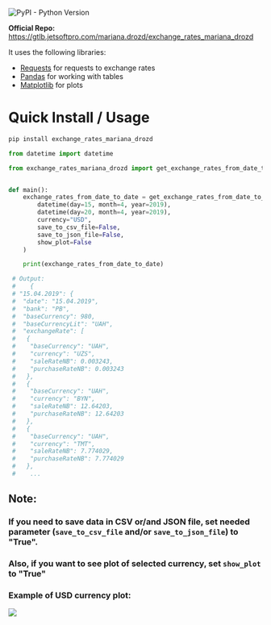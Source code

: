 ![PyPI - Python Version](https://img.shields.io/pypi/pyversions/exchange_rates_mariana_drozd?style=for-the-badge)

**Official Repo:** https://gtlb.jetsoftpro.com/mariana.drozd/exchange_rates_mariana_drozd

It uses the following libraries:

- [Requests](https://pypi.org/project/requests/) for requests to exchange rates
- [Pandas](https://pypi.org/project/pandas/) for working with tables
- [Matplotlib](https://pypi.org/project/matplotlib/) for plots

# Quick Install / Usage

```bash
pip install exchange_rates_mariana_drozd
```

```python
from datetime import datetime

from exchange_rates_mariana_drozd import get_exchange_rates_from_date_to_date


def main():
    exchange_rates_from_date_to_date = get_exchange_rates_from_date_to_date(
        datetime(day=15, month=4, year=2019),
        datetime(day=20, month=4, year=2019),
        currency="USD",
        save_to_csv_file=False,
        save_to_json_file=False,
        show_plot=False
    )

    print(exchange_rates_from_date_to_date)

 # Output:
 #    {
 # "15.04.2019": {
 #  "date": "15.04.2019",
 #  "bank": "PB",
 #  "baseCurrency": 980,
 #  "baseCurrencyLit": "UAH",
 #  "exchangeRate": [
 #   {
 #    "baseCurrency": "UAH",
 #    "currency": "UZS",
 #    "saleRateNB": 0.003243,
 #    "purchaseRateNB": 0.003243
 #   },
 #   {
 #    "baseCurrency": "UAH",
 #    "currency": "BYN",
 #    "saleRateNB": 12.64203,
 #    "purchaseRateNB": 12.64203
 #   },
 #   {
 #    "baseCurrency": "UAH",
 #    "currency": "TMT",
 #    "saleRateNB": 7.774029,
 #    "purchaseRateNB": 7.774029
 #   },
 #    ...
```
## Note:

### If you need to save data in CSV or/and JSON file, set needed parameter (```save_to_csv_file``` and/or ```save_to_json_file```) to "True".
### Also, if you want to see plot of selected currency, set ```show_plot``` to "True"

### Example of USD currency plot:
![](/home/mariana/Документи/exchange_rates_mariana_drozd/static/myplot.png)
